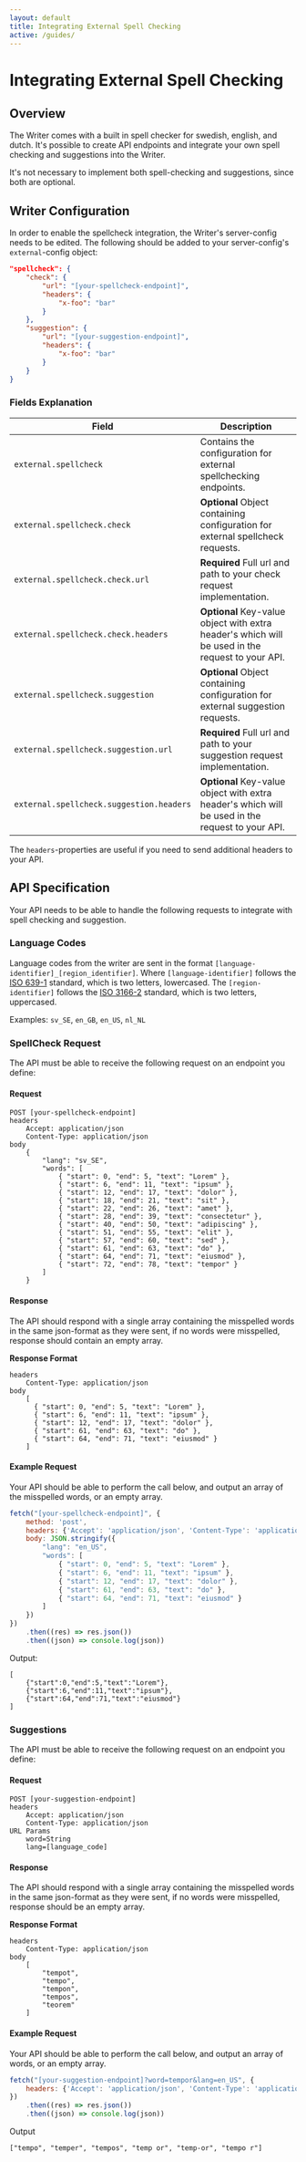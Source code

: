 ```yaml
---
layout: default
title: Integrating External Spell Checking
active: /guides/
---
```


# Integrating External Spell Checking

## Overview
The Writer comes with a built in spell checker for swedish, english, and dutch. It's possible to create 
API endpoints and integrate your own spell checking and suggestions into the Writer.

It's not necessary to implement both spell-checking and suggestions, since both are optional. 

## Writer Configuration
In order to enable the spellcheck integration, the Writer's server-config needs to be edited. The following should be 
added to your server-config's `external`-config object:

~~~json
"spellcheck": {
    "check": {
        "url": "[your-spellcheck-endpoint]",
        "headers": {
        	"x-foo": "bar"
        }
    },
    "suggestion": {
        "url": "[your-suggestion-endpoint]",
        "headers": {
        	"x-foo": "bar"
        }
    }
}
~~~

### Fields Explanation

| Field                                    | Description  |
| ---------------------------------------- | ------------ |
| `external.spellcheck`                    | Contains the configuration for external spellchecking endpoints. |
| `external.spellcheck.check`              | **Optional** Object containing configuration for external spellcheck requests. |
| `external.spellcheck.check.url`          | **Required** Full url and path to your check request implementation. |
| `external.spellcheck.check.headers`      | **Optional** Key-value object with extra header's which will be used in the request to your API. |
| `external.spellcheck.suggestion`         | **Optional** Object containing configuration for external suggestion requests. |
| `external.spellcheck.suggestion.url`     | **Required** Full url and path to your suggestion request implementation. |
| `external.spellcheck.suggestion.headers` | **Optional** Key-value object with extra header's which will be used in the request to your API. |

The `headers`-properties are useful if you need to send additional headers to your API.

## API Specification
Your API needs to be able to handle the following requests to integrate with spell checking and suggestion.

### Language Codes
Language codes from the writer are sent in the format `[language-identifier]_[region_identifier]`. Where `[language-identifier]` follows
the [ISO 639-1](https://en.wikipedia.org/wiki/List_of_ISO_639-1_codes) standard, which is two letters, lowercased.
The `[region-identifier]` follows the [ISO 3166-2](https://en.wikipedia.org/wiki/ISO_3166-2) standard, which is two letters, uppercased.

Examples:
`sv_SE`, `en_GB`, `en_US`, `nl_NL`

### SpellCheck Request
The API must be able to receive the following request on an endpoint you define:

#### Request

    POST [your-spellcheck-endpoint]
    headers
        Accept: application/json
        Content-Type: application/json 
    body
        {
            "lang": "sv_SE",
            "words": [
                { "start": 0, "end": 5, "text": "Lorem" },
                { "start": 6, "end": 11, "text": "ipsum" },
                { "start": 12, "end": 17, "text": "dolor" },
                { "start": 18, "end": 21, "text": "sit" },
                { "start": 22, "end": 26, "text": "amet" },
                { "start": 28, "end": 39, "text": "consectetur" },
                { "start": 40, "end": 50, "text": "adipiscing" },
                { "start": 51, "end": 55, "text": "elit" },
                { "start": 57, "end": 60, "text": "sed" },
                { "start": 61, "end": 63, "text": "do" },
                { "start": 64, "end": 71, "text": "eiusmod" },
                { "start": 72, "end": 78, "text": "tempor" }
            ]
        }

#### Response
The API should respond with a single array containing the misspelled words in the same json-format as 
they were sent, if no words were misspelled, response should contain an empty array.

**Response Format**

    headers
        Content-Type: application/json 
    body
        [
          { "start": 0, "end": 5, "text": "Lorem" },
          { "start": 6, "end": 11, "text": "ipsum" },
          { "start": 12, "end": 17, "text": "dolor" },
          { "start": 61, "end": 63, "text": "do" },
          { "start": 64, "end": 71, "text": "eiusmod" }
        ]

#### Example Request
Your API should be able to perform the call below, and output an array of the misspelled words, or an empty array.

~~~ javascript
fetch("[your-spellcheck-endpoint]", {
    method: 'post',
    headers: {'Accept': 'application/json', 'Content-Type': 'application/json'},
    body: JSON.stringify({
        "lang": "en_US",
        "words": [
            { "start": 0, "end": 5, "text": "Lorem" },
            { "start": 6, "end": 11, "text": "ipsum" },
            { "start": 12, "end": 17, "text": "dolor" },
            { "start": 61, "end": 63, "text": "do" },
            { "start": 64, "end": 71, "text": "eiusmod" }
        ]
    })
})
    .then((res) => res.json())
    .then((json) => console.log(json))
~~~

Output:

    [
        {"start":0,"end":5,"text":"Lorem"},
        {"start":6,"end":11,"text":"ipsum"},
        {"start":64,"end":71,"text":"eiusmod"}
    ]

### Suggestions
The API must be able to receive the following request on an endpoint you define:

#### Request

    POST [your-suggestion-endpoint]
    headers
        Accept: application/json
        Content-Type: application/json
    URL Params
        word=String
        lang=[language_code]

#### Response
The API should respond with a single array containing the misspelled words in the same json-format as 
they were sent, if no words were misspelled, response should be an empty array.

**Response Format**

    headers
        Content-Type: application/json
    body
        [
            "tempot",
            "tempo",
            "tempon",
            "tempos",
            "teorem"
        ]

#### Example Request
Your API should be able to perform the call below, and output an array of words, or an empty array.

~~~ javascript
fetch("[your-suggestion-endpoint]?word=tempor&lang=en_US", {
    headers: {'Accept': 'application/json', 'Content-Type': 'application/json'}
})
    .then((res) => res.json())
    .then((json) => console.log(json))
~~~

Output

    ["tempo", "temper", "tempos", "temp or", "temp-or", "tempo r"]